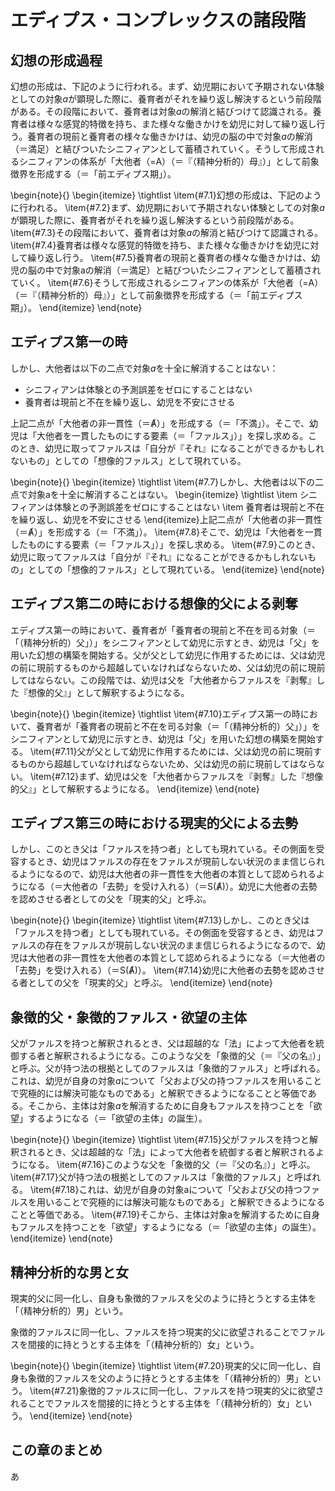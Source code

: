 # エディプス・コンプレックスの諸段階

## 幻想の形成過程

幻想の形成は、下記のように行われる。まず、幼児期において予期されない体験としての対象$a$が顕現した際に、養育者がそれを繰り返し解決するという前段階がある。その段階において、養育者は対象$a$の解消と結びつけて認識される。養育者は様々な感覚的特徴を持ち、また様々な働きかけを幼児に対して繰り返し行う。養育者の現前と養育者の様々な働きかけは、幼児の脳の中で対象$a$の解消（＝満足）と結びついたシニフィアンとして蓄積されていく。そうして形成されるシニフィアンの体系が「大他者（=A）（＝『（精神分析的）母』）」として前象徴界を形成する（＝「前エディプス期」）。

\begin{note}{}
  \begin{itemize}
    \tightlist
    \item{\#7.1}幻想の形成は、下記のように行われる。
    \item{\#7.2}まず、幼児期において予期されない体験としての対象$a$が顕現した際に、養育者がそれを繰り返し解決するという前段階がある。
    \item{\#7.3}その段階において、養育者は対象$a$の解消と結びつけて認識される。
    \item{\#7.4}養育者は様々な感覚的特徴を持ち、また様々な働きかけを幼児に対して繰り返し行う。
    \item{\#7.5}養育者の現前と養育者の様々な働きかけは、幼児の脳の中で対象aの解消（＝満足）と結びついたシニフィアンとして蓄積されていく。
    \item{\#7.6}そうして形成されるシニフィアンの体系が「大他者（=A）（＝『（精神分析的）母』）」として前象徴界を形成する（＝「前エディプス期」）。
  \end{itemize}
\end{note}

## エディプス第一の時

しかし、大他者は以下の二点で対象$a$を十全に解消することはない：
- シニフィアンは体験との予測誤差をゼロにすることはない
- 養育者は現前と不在を繰り返し、幼児を不安にさせる

上記二点が「大他者の非一貫性（＝Ⱥ）」を形成する（＝「不満」）。そこで、幼児は「大他者を一貫したものにする要素（＝「ファルス」）」を探し求める。このとき、幼児に取ってファルスは「自分が『それ』になることができるかもしれないもの」としての「想像的ファルス」として現れている。

\begin{note}{}
  \begin{itemize}
    \tightlist
    \item{\#7.7}しかし、大他者は以下の二点で対象aを十全に解消することはない。
      \begin{itemize}
	    \tightlist
	    \item シニフィアンは体験との予測誤差をゼロにすることはない
	    \item 養育者は現前と不在を繰り返し、幼児を不安にさせる
	  \end{itemize}上記二点が「大他者の非一貫性（＝Ⱥ）」を形成する（＝「不満」）。
    \item{\#7.8}そこで、幼児は「大他者を一貫したものにする要素（＝「ファルス」）」を探し求める。
    \item{\#7.9}このとき、幼児に取ってファルスは「自分が『それ』になることができるかもしれないもの」としての「想像的ファルス」として現れている。
  \end{itemize}
\end{note}

## エディプス第二の時における想像的父による剥奪

エディプス第一の時において、養育者が「養育者の現前と不在を司る対象（＝「（精神分析的）父」）」をシニフィアンとして幼児に示すとき、幼児は「父」を用いた幻想の構築を開始する。父が父として幼児に作用するためには、父は幼児の前に現前するものから超越していなければならないため、父は幼児の前に現前してはならない。この段階では、幼児は父を「大他者からファルスを『剥奪』した『想像的父』」として解釈するようになる。

\begin{note}{}
  \begin{itemize}
    \tightlist
    \item{\#7.10}エディプス第一の時において、養育者が「養育者の現前と不在を司る対象（＝「（精神分析的）父」）」をシニフィアンとして幼児に示すとき、幼児は「父」を用いた幻想の構築を開始する。
    \item{\#7.11}父が父として幼児に作用するためには、父は幼児の前に現前するものから超越していなければならないため、父は幼児の前に現前してはならない。
    \item{\#7.12}まず、幼児は父を「大他者からファルスを『剥奪』した『想像的父』」として解釈するようになる。
  \end{itemize}
\end{note}

## エディプス第三の時における現実的父による去勢 

しかし、このとき父は「ファルスを持つ者」としても現れている。その側面を受容するとき、幼児はファルスの存在をファルスが現前しない状況のまま信じられるようになるので、幼児は大他者の非一貫性を大他者の本質として認められるようになる（＝大他者の「去勢」を受け入れる）（＝S(Ⱥ)）。幼児に大他者の去勢を認めさせる者としての父を「現実的父」と呼ぶ。

\begin{note}{}
  \begin{itemize}
    \tightlist
    \item{\#7.13}しかし、このとき父は「ファルスを持つ者」としても現れている。その側面を受容するとき、幼児はファルスの存在をファルスが現前しない状況のまま信じられるようになるので、幼児は大他者の非一貫性を大他者の本質として認められるようになる（＝大他者の「去勢」を受け入れる）（＝S(Ⱥ)）。
    \item{\#7.14}幼児に大他者の去勢を認めさせる者としての父を「現実的父」と呼ぶ。
  \end{itemize}
\end{note}

## 象徴的父・象徴的ファルス・欲望の主体

父がファルスを持つと解釈されるとき、父は超越的な「法」によって大他者を統御する者と解釈されるようになる。このような父を「象徴的父（＝『父の名』）」と呼ぶ。父が持つ法の根拠としてのファルスは「象徴的ファルス」と呼ばれる。これは、幼児が自身の対象$a$について「父および父の持つファルスを用いることで究極的には解決可能なものである」と解釈できるようになることと等価である。そこから、主体は対象$a$を解消するために自身もファルスを持つことを「欲望」するようになる（＝「欲望の主体」の誕生）。

\begin{note}{}
  \begin{itemize}
    \tightlist
    \item{\#7.15}父がファルスを持つと解釈されるとき、父は超越的な「法」によって大他者を統御する者と解釈されるようになる。
    \item{\#7.16}このような父を「象徴的父（＝『父の名』）」と呼ぶ。
    \item{\#7.17}父が持つ法の根拠としてのファルスは「象徴的ファルス」と呼ばれる。
    \item{\#7.18}これは、幼児が自身の対象aについて「父および父の持つファルスを用いることで究極的には解決可能なものである」と解釈できるようになることと等価である。
    \item{\#7.19}そこから、主体は対象aを解消するために自身もファルスを持つことを「欲望」するようになる（＝「欲望の主体」の誕生）。
  \end{itemize}
\end{note}

## 精神分析的な男と女

現実的父に同一化し、自身も象徴的ファルスを父のように持とうとする主体を「（精神分析的）男」という。

象徴的ファルスに同一化し、ファルスを持つ現実的父に欲望されることでファルスを間接的に持とうとする主体を「（精神分析的）女」という。

\begin{note}{}
  \begin{itemize}
    \tightlist
    \item{\#7.20}現実的父に同一化し、自身も象徴的ファルスを父のように持とうとする主体を「（精神分析的）男」という。
    \item{\#7.21}象徴的ファルスに同一化し、ファルスを持つ現実的父に欲望されることでファルスを間接的に持とうとする主体を「（精神分析的）女」という。
  \end{itemize}
\end{note}

## この章のまとめ

あ